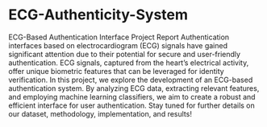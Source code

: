 # ECG-Authenticity-System
ECG-Based Authentication Interface Project Report
Authentication interfaces based on electrocardiogram (ECG) signals have gained significant attention due to their potential for secure and user-friendly authentication. ECG signals, captured from the heart’s electrical activity, offer unique biometric features that can be leveraged for identity verification. In this project, we explore the development of an ECG-based authentication system. By analyzing ECG data, extracting relevant features, and employing machine learning classifiers, we aim to create a robust and efficient interface for user authentication. Stay tuned for further details on our dataset, methodology, implementation, and results!
